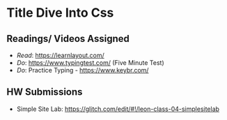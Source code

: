 # Title Dive Into Css


## Readings/ Videos Assigned

- *Read*: https://learnlayout.com/
- *Do*: https://www.typingtest.com/ (Five Minute Test)
- *Do*: Practice Typing - https://www.keybr.com/


## HW Submissions

- Simple Site Lab: https://glitch.com/edit/#!/leon-class-04-simplesitelab